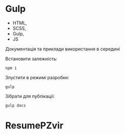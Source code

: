 # Gulp 

- HTML,
- SCSS,
- Gulp,
- JS

Документація та приклади використання в середині

Встановити залежність:
```
npm i
```

Зпустити в режимі разробки:
```
gulp
```

Зібрати для публікації:
```
gulp docs
```

# ResumePZvir
